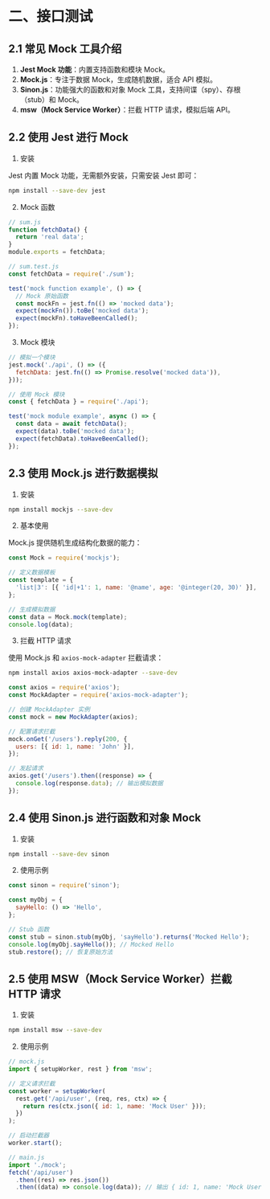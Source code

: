 # 二、接口测试

## 2.1 常见 Mock 工具介绍

1.  **Jest Mock 功能**：内置支持函数和模块 Mock。
2.  **Mock.js**：专注于数据 Mock，生成随机数据，适合 API 模拟。
3.  **Sinon.js**：功能强大的函数和对象 Mock 工具，支持间谍（spy）、存根（stub）和 Mock。
4.  **msw（Mock Service Worker）**：拦截 HTTP 请求，模拟后端 API。



## 2.2 使用 Jest 进行 Mock

1. 安装

Jest 内置 Mock 功能，无需额外安装，只需安装 Jest 即可：

```bash
npm install --save-dev jest
```

2. Mock 函数

```javascript
// sum.js
function fetchData() {
  return 'real data';
}
module.exports = fetchData;

// sum.test.js
const fetchData = require('./sum');

test('mock function example', () => {
  // Mock 原始函数
  const mockFn = jest.fn(() => 'mocked data');
  expect(mockFn()).toBe('mocked data');
  expect(mockFn).toHaveBeenCalled();
});
```

3. Mock 模块

```javascript
// 模拟一个模块
jest.mock('./api', () => ({
  fetchData: jest.fn(() => Promise.resolve('mocked data')),
}));

// 使用 Mock 模块
const { fetchData } = require('./api');

test('mock module example', async () => {
  const data = await fetchData();
  expect(data).toBe('mocked data');
  expect(fetchData).toHaveBeenCalled();
});
```



## 2.3 使用 Mock.js 进行数据模拟

1. 安装

```bash
npm install mockjs --save-dev
```

2. 基本使用

Mock.js 提供随机生成结构化数据的能力：

```javascript
const Mock = require('mockjs');

// 定义数据模板
const template = {
  'list|3': [{ 'id|+1': 1, name: '@name', age: '@integer(20, 30)' }],
};

// 生成模拟数据
const data = Mock.mock(template);
console.log(data);
```

3. 拦截 HTTP 请求

使用 Mock.js 和 `axios-mock-adapter` 拦截请求：

```bash
npm install axios axios-mock-adapter --save-dev
```

```javascript
const axios = require('axios');
const MockAdapter = require('axios-mock-adapter');

// 创建 MockAdapter 实例
const mock = new MockAdapter(axios);

// 配置请求拦截
mock.onGet('/users').reply(200, {
  users: [{ id: 1, name: 'John' }],
});

// 发起请求
axios.get('/users').then((response) => {
  console.log(response.data); // 输出模拟数据
});
```


## 2.4 使用 Sinon.js 进行函数和对象 Mock

1. 安装

```bash
npm install --save-dev sinon
```

2. 使用示例

```javascript
const sinon = require('sinon');

const myObj = {
  sayHello: () => 'Hello',
};

// Stub 函数
const stub = sinon.stub(myObj, 'sayHello').returns('Mocked Hello');
console.log(myObj.sayHello()); // Mocked Hello
stub.restore(); // 恢复原始方法
```



## 2.5 使用 MSW（Mock Service Worker）拦截 HTTP 请求

1. 安装

```bash
npm install msw --save-dev
```

2. 使用示例

```javascript
// mock.js
import { setupWorker, rest } from 'msw';

// 定义请求拦截
const worker = setupWorker(
  rest.get('/api/user', (req, res, ctx) => {
    return res(ctx.json({ id: 1, name: 'Mock User' }));
  })
);

// 启动拦截器
worker.start();
```

```javascript
// main.js
import './mock';
fetch('/api/user')
  .then((res) => res.json())
  .then((data) => console.log(data)); // 输出 { id: 1, name: 'Mock User' }
```


